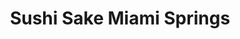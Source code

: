 ---
layout: place
title: "Sushi Sake Miami Springs"
permalink: /florida/miami-springs/sushi-sake-miami-springs.html
stateAbbr: FL
stateName: Florida
cityName: Miami Springs
seo:
  name: "Sushi Sake Miami Springs"
  type: Restaurant
  links: null
description: "Sushi Sake Miami Springs serves delicious sushi in Miami Springs, Florida. Try fresh Japanese dishes for a great dining experience. "
place_id: ChIJk_ue2Qe72YgRZ2lBHVcRJwI
photos:
  - name: >-
      places/ChIJk_ue2Qe72YgRZ2lBHVcRJwI/photos/AeeoHcJYFvTWgUTxfLsxKvQ5yckBsVDyHz-WXUUsJTO6fX2GldHtVR6rI7zC-0sT2m0ZZZNg-kiCOXotslDwBPGajy7zPTsOiN_FI8FM-8u4jJRHR-bBEyeyVGv-BTsPnXbnU3NSoJ8lDga3tOJDyNDihJgy9XHvirAUodU61f9Txy2RNO6YAGMAGD4ldQ-0Ja9YW0n2FYR6dC0E4iGvzYQu-vikVtFsnLzLem0h4kX_6QrG0zpfZR61HLdXmPBHDa6Jt9bUlpVRhhldbe3Pbq4SZJAT6NsPPdkITSD2AAgb0AH0RC8Av5ZdEcwFed9Nf84gLNlrAHRFjzb7JHsqWTWFHqPuYwLFNgQ7AbWxBzPlCnPKeiYWZUIR_RoLyn4gkuHwhi4MHYpcriIp0nZ3Qt_qh8cYIeMxqjtebaJPPGTRgMKxSw
    widthPx: 4032
    heightPx: 3024
    authorAttributions:
      - displayName: Kevin Harris
        uri: https://maps.google.com/maps/contrib/105158075062122957492
        photoUri: >-
          https://lh3.googleusercontent.com/a-/ALV-UjXzQSmD3ZWV1p-c2ueUlrQuDWaty5pX4QEFHwpHn0D5yt_J89EmkQ=s100-p-k-no-mo
    flagContentUri: >-
      https://www.google.com/local/imagery/report/?cb_client=maps_api_places.places_api&image_key=!1e10!2sCIHM0ogKEICAgIC_lryFEA&hl=en-US
    googleMapsUri: >-
      https://www.google.com/maps/place//data=!3m4!1e2!3m2!1sCIHM0ogKEICAgIC_lryFEA!2e10!4m2!3m1!1s0x88d9bb07d99efb93:0x22711571d416967
  - name: >-
      places/ChIJk_ue2Qe72YgRZ2lBHVcRJwI/photos/AeeoHcJOHCLxIpIGaGFocx1KaqO7GeMwmlyKLdiJTJorIWzN2TwglMHNiXQ6TawTDFfOzLnWQdp88SLwB1xZN5V1chGx2a-Sobv173e0tddWKFLDjetLVHBSmUI_rhdEITTF0ziMRNvX4WBQ_Jn_aODTPRR4JxVPWC9ojTjs5SwFjY7yGza4iBHuipXwCEiaNTdcOzJQhDqukPPs5QS-V3Q5AgsuIBtY-3IRGHnh-rMAw74S6rTdvOov_mEwk_4Wy1jjGtcP5Wnz-F_ZTk4q-a7nfnr4UgosGzcgIDbWd4qIkoIQlbZ7LCnUuDGD2F5VyBy6h97afM63PlBkmFvajOHkv2IAyHKxvoJjxQSf-N6VHw9lET5nN7BGAon1sJA6bzh-6l5XRgXLPVUsmELWBYGrdE9u4csRJMOl3PDuO55qfC7F8w
    widthPx: 4032
    heightPx: 3024
    authorAttributions:
      - displayName: Kenia Perez
        uri: https://maps.google.com/maps/contrib/108897595397143239121
        photoUri: >-
          https://lh3.googleusercontent.com/a/ACg8ocLvcJXENHoguo7u9uQU4G5qFULupOD8rVZH_QnJAgCEsFVqjA=s100-p-k-no-mo
    flagContentUri: >-
      https://www.google.com/local/imagery/report/?cb_client=maps_api_places.places_api&image_key=!1e10!2sCIHM0ogKEICAgMCIn9zuYA&hl=en-US
    googleMapsUri: >-
      https://www.google.com/maps/place//data=!3m4!1e2!3m2!1sCIHM0ogKEICAgMCIn9zuYA!2e10!4m2!3m1!1s0x88d9bb07d99efb93:0x22711571d416967
  - name: >-
      places/ChIJk_ue2Qe72YgRZ2lBHVcRJwI/photos/AeeoHcKen5XFmTwye4RhBd6C6HAsOT_ZoG6OTsusRv5qbEmMCFsFqEjPBkvkVLV3OrtVY97kkhGD8QqWuFypIVYSCnnibjxh-26GhOUCIO_-Ki1SueHoQRjEfpx1Lpjg5vBvlsatUTwNJ7zClvuHJ6J4wDcWa5NdZ7zbPj9t2EsLcOPiOY1Tc3EdxwwN1qpaViS9ZDPTtjrvSWio-MkNTv_LTMgaAF_psuGQ4_7-NzpzfIP8CZ5hAy1rDUVsyLRG6hcpBY8wQ3wxAS2zvtVJNe7mirrnJq-zK81BqnHhKvnJYZJMgyULn3WvnS4DQB8UgKmKYg965QrrIYOGAmg6_Osr-kLyKJO88myjjXWzvUlBIijY5rpDDZ4UuBpuI8xQdex9P9FXvyhfC5qPLcNfPc_decRgkv2j8ci9HM24bHs2g24
    widthPx: 4800
    heightPx: 3600
    authorAttributions:
      - displayName: Maylin Del valle
        uri: https://maps.google.com/maps/contrib/103636116576854524095
        photoUri: >-
          https://lh3.googleusercontent.com/a-/ALV-UjXzXAuPw02D-pDV84URnpBg3N0rq0ew3BjDPXCK4KbdANj6GSJw=s100-p-k-no-mo
    flagContentUri: >-
      https://www.google.com/local/imagery/report/?cb_client=maps_api_places.places_api&image_key=!1e10!2sCIHM0ogKEICAgID7gJb9bQ&hl=en-US
    googleMapsUri: >-
      https://www.google.com/maps/place//data=!3m4!1e2!3m2!1sCIHM0ogKEICAgID7gJb9bQ!2e10!4m2!3m1!1s0x88d9bb07d99efb93:0x22711571d416967
  - name: >-
      places/ChIJk_ue2Qe72YgRZ2lBHVcRJwI/photos/AeeoHcIoV6s-LF1BTiRtcfiGA9SMgwhY6LpiS1GzUjZ9zxBaZw5OxM0Htq4LQVdO1DGXdLjv0dmHF58mZjg2znHbv7TM9rtUAJA0QdT_WHOZs--PoKrzMfRBJ5f3dVI835bYeMOcIS59p84NrmoHAKR0l4uduOKJNh-TRbZUZQ9TXf7n5h9HQ9Jjc9PGNHmisdlDeTO-FT7vmpPIzVmu8hcn2UM2jxafzo9tNA6jXXESMVexuOyQ5UQiCzc-ktkHfFD79PrWmDvCnrRSzpzcTSTsWo6sD7xwXLNtHt0WbNeRKKD-qVPq978XSfVyUCzZDfmj41xLXWQv_zfW5kTqsTQT3llStw5ahSuyqqVK4QVCBfDVs6kM25U7kZLzsqgexJMlM_Hs81AHeNhpQxdvGn7i-ngrslfmEU_TBwZDC0ShREbp4mk
    widthPx: 4800
    heightPx: 3600
    authorAttributions:
      - displayName: Driulys Gonzalez
        uri: https://maps.google.com/maps/contrib/114153801273679344489
        photoUri: >-
          https://lh3.googleusercontent.com/a/ACg8ocImXBaboeePGC-OrbisA8fG2E0mh5odUXLwD1QpHYtnQL23QA=s100-p-k-no-mo
    flagContentUri: >-
      https://www.google.com/local/imagery/report/?cb_client=maps_api_places.places_api&image_key=!1e10!2sCIHM0ogKEICAgIDnkYjuzQE&hl=en-US
    googleMapsUri: >-
      https://www.google.com/maps/place//data=!3m4!1e2!3m2!1sCIHM0ogKEICAgIDnkYjuzQE!2e10!4m2!3m1!1s0x88d9bb07d99efb93:0x22711571d416967
  - name: >-
      places/ChIJk_ue2Qe72YgRZ2lBHVcRJwI/photos/AeeoHcJbR896WqcbXzdNOKjfPMohHXgZKqoyDvy_KeZsvixQAyf5HlTRuAxqrCyI_YqBGJ4A_rTzxanqQ1jmW3L6DVqiWbI6JHUn4aSCzGlEg5_iS-ABq7d0hzbDbIOv_Yxrxrrg7nRcYkMiE9gTkryXmUVerlIMa3w65kqew0n5-8G-mumIJljILRr1qaXKbOgN4UmYPkUIlFT2gq-2tuBtPZ1wLOiKLsTtmzve09dMBSwMU0FSAELbx9F1shupUQOhlzxIaRKI1saeZ2rxzaSE2WRU2n5hSIk4xwoeWKBdVfwe_fVZO8twS8z-ioM2Qqdtbsvhq137k_9urwH-JSZ_SlZB7NN3yroMw6kjrd-bN8JrSYJHt2lXAw0VAguqaR_U3_3k7ice7l3wbEmA2VWmuxP3JLK2khHNdDmyQoVnb3ahcabI
    widthPx: 3024
    heightPx: 4032
    authorAttributions:
      - displayName: Gus
        uri: https://maps.google.com/maps/contrib/108303070390309132007
        photoUri: >-
          https://lh3.googleusercontent.com/a-/ALV-UjVjAudXCXwTVR7OjYDk_BGp1Lle4PLfEn83IcftZ_9GN00nVX8P=s100-p-k-no-mo
    flagContentUri: >-
      https://www.google.com/local/imagery/report/?cb_client=maps_api_places.places_api&image_key=!1e10!2sCIHM0ogKEICAgMDIs46A1gE&hl=en-US
    googleMapsUri: >-
      https://www.google.com/maps/place//data=!3m4!1e2!3m2!1sCIHM0ogKEICAgMDIs46A1gE!2e10!4m2!3m1!1s0x88d9bb07d99efb93:0x22711571d416967
  - name: >-
      places/ChIJk_ue2Qe72YgRZ2lBHVcRJwI/photos/AeeoHcJfQlgZ8qSXfRCtsH3qV3XoC4K5BnVzI-akbcdOHm2z1wbfo8mw5BkpeNQvlMQ-NyBb1nuWA1nI13Fm82XXqIFqreYjPNi6nCPcggkv3thU_yfUH8sm-Xjx9W2GjhkJhNURaI_8Nf0pGG-3XRXD4IJvBC-Hp9-lol3AGrj7e5mh_E7k48vTzH2Q3nVU5Zq84Gg3HQ0EMbWpgqTWHTD03Zg-Cq_BXgWIX3NgUpkyK2Dkg9KKPa3e5IFt1E-htuhwjg0NzNCtZ4SC2PS5BuuJKn8Es8QMQl8wQf6ZmYyc07BivAyfMd5PfqNEOkoMoQliUTb3t2vdL56-ZXNzEKPiwRLze1FE7E-uLn-7NXUI1TtzwCuiUanQI2oBQUPix25AOYMFer7xBwmlnV6HOOlcYETFo3qYWeANuZ41wC8G7kwB1g
    widthPx: 4080
    heightPx: 3072
    authorAttributions:
      - displayName: Bethany Ashmore
        uri: https://maps.google.com/maps/contrib/104036178335893826731
        photoUri: >-
          https://lh3.googleusercontent.com/a/ACg8ocL5jD5g5h7lp8PvKEuPOKusjoYQthEuxGyjfVQmfRmQaCHVew=s100-p-k-no-mo
    flagContentUri: >-
      https://www.google.com/local/imagery/report/?cb_client=maps_api_places.places_api&image_key=!1e10!2sCIHM0ogKEICAgMDA1v7qOA&hl=en-US
    googleMapsUri: >-
      https://www.google.com/maps/place//data=!3m4!1e2!3m2!1sCIHM0ogKEICAgMDA1v7qOA!2e10!4m2!3m1!1s0x88d9bb07d99efb93:0x22711571d416967
  - name: >-
      places/ChIJk_ue2Qe72YgRZ2lBHVcRJwI/photos/AeeoHcK7NgIo0vsLbspq-SYwHC0HW6yh6CtbNk7rzqCcetcn70XlsYH0Smrl8lzYooU36o8bBQa6mjnXXTjsHJQGQLv93LgbLoz0jnKXgpHoJXbBLdHvY6EDsywGzP9K298OrP49KXqE_DbBsjOixX8CRdtk4gsJov4d3SaKbfaohUZ6tV6PJKjKksLUofCQUEef-vzLcmoyLt24NEAnYAGeA8GOVykxOeyd752uumR3U9TvwYxthdYuR2YAplpkZyS8Ce5br6pkKnI6Y_LmvvbQWtEcFx25JOX8TXvkj3UpDWpDqWVrYR-S9SOWilYVTtujbQd5v5EK6wFFToBsStb1eyOr-OzWuK1zJ0hONDKpTtxbxvvd1W0Ha06zsWZ9loUr2W5NemjL3Swg5zd3FI6aUhqbPYiDDZ9X5df_ZApnpG7rO-8
    widthPx: 3060
    heightPx: 4080
    authorAttributions:
      - displayName: Ricardo Arias
        uri: https://maps.google.com/maps/contrib/115714870865745024453
        photoUri: >-
          https://lh3.googleusercontent.com/a/ACg8ocLW-sSdOBlT8LTqfjhH2Xdnrb9mji_ELdNzwLnx2dH3kr5mlA=s100-p-k-no-mo
    flagContentUri: >-
      https://www.google.com/local/imagery/report/?cb_client=maps_api_places.places_api&image_key=!1e10!2sCIHM0ogKEICAgICfv-D2pgE&hl=en-US
    googleMapsUri: >-
      https://www.google.com/maps/place//data=!3m4!1e2!3m2!1sCIHM0ogKEICAgICfv-D2pgE!2e10!4m2!3m1!1s0x88d9bb07d99efb93:0x22711571d416967
  - name: >-
      places/ChIJk_ue2Qe72YgRZ2lBHVcRJwI/photos/AeeoHcLuaVjC4jNn8Ekdj9KW5p3dQmjVB04GIh7K-tEc0sYFkz5yO_jvdOv0Azll7xJF6VdiGZZtk5FBxzRgu322AgVd3ZcGf06tqw0AkTxBJqvTbM3Nqudz7heZn0H0NDpNbRU46bl1BIRBEUqaD-270iNPrbDfSN6EFZ_D9GPz_xxESWYxST2bN4zwFnoS7Y2Ub-A1elER21SatTx4xUcKGTuDlPiSSwAcmDEuEn5nJo365NPZ2B-wj1nFG-Xrxa9OWxNbMfJ236tmoisjXvWHJq59iSpEoIS5bHFBQ2mkpx3OV_ZX3fId4yX8dYFzTjl6dBsTWQHmxUYsNTzBRklhfOY1eynkmQhwnRSsQiPUtmoDTiVSMLJZYXluAfpzvIrpaHkrQrx_WR_6nEhd9vtiMgZBtll_nxAywg2qbmT_0m2rWA
    widthPx: 4000
    heightPx: 3000
    authorAttributions:
      - displayName: Sam
        uri: https://maps.google.com/maps/contrib/105234169957288512744
        photoUri: >-
          https://lh3.googleusercontent.com/a-/ALV-UjWlzyh4YWsvNDHi9Lm2-R0GV0DFa9JlF0zEmBFNncA9FAkOm0waig=s100-p-k-no-mo
    flagContentUri: >-
      https://www.google.com/local/imagery/report/?cb_client=maps_api_places.places_api&image_key=!1e10!2sCIHM0ogKEICAgICrvoCVKQ&hl=en-US
    googleMapsUri: >-
      https://www.google.com/maps/place//data=!3m4!1e2!3m2!1sCIHM0ogKEICAgICrvoCVKQ!2e10!4m2!3m1!1s0x88d9bb07d99efb93:0x22711571d416967
  - name: >-
      places/ChIJk_ue2Qe72YgRZ2lBHVcRJwI/photos/AeeoHcKencqYjhO8mI4qCaqmHQ0qwuXhdaRA0qiPBw8hFE_LxJFCewjbhih-x41IbxVRbBhvOnFmOCYZSnICL_Bl_Wy6jd-yG2JhchGVPExnq-niekLQvWkanOYhsta0c0I9V-OEQSNFeDa25NuGDcoO0u0ZzJ6neUcIjs3yvqyRv1ljgrXovnRad2xhZ0eYJlneCnUbNU6ieBSnR5XN8PQq6o9KvxDVr9gMXnFiZx3RGelB1WxohylQre23PLfV0rsv89JUK3qejuwLAQ_bWoU_2E23xjOtz-ufHUvp8PnHCwCq2n2Qd6SCi4dJD7gSlO3g3Oco4cFfDnp7ArV9FYW__By-izUGZq9UWYG_ok6xAqlDXqtM7jCcgYHw5I14Pa4XDEDxTEpOA-7lWQt6huTCHrM810DYYEcIDwYlPuJeIkeThGlJ
    widthPx: 4000
    heightPx: 3000
    authorAttributions:
      - displayName: Sam
        uri: https://maps.google.com/maps/contrib/105234169957288512744
        photoUri: >-
          https://lh3.googleusercontent.com/a-/ALV-UjWlzyh4YWsvNDHi9Lm2-R0GV0DFa9JlF0zEmBFNncA9FAkOm0waig=s100-p-k-no-mo
    flagContentUri: >-
      https://www.google.com/local/imagery/report/?cb_client=maps_api_places.places_api&image_key=!1e10!2sCIHM0ogKEICAgICrvoCVqQE&hl=en-US
    googleMapsUri: >-
      https://www.google.com/maps/place//data=!3m4!1e2!3m2!1sCIHM0ogKEICAgICrvoCVqQE!2e10!4m2!3m1!1s0x88d9bb07d99efb93:0x22711571d416967
  - name: >-
      places/ChIJk_ue2Qe72YgRZ2lBHVcRJwI/photos/AeeoHcJXbIaNNZuv7kYfdbU2kHebiud2Vs-Lqi6GgQIZ8Fbp8iCsUdTvH4BQE_J3K-Jklgckv9j7FlU9tdIV3mdbgqLXKE1Zn6Q8Yye7D4_XK4ej3YaCPkQ507BQS2r8rXpoL8X-5lebhu6XiyYvDSG1UkyDJbn71Mvw3-afBNVYgkY0Xk2DHqEDmpbuaW6RCUx3AU1Te8ukWox338D6YL0Tx8dWOkL5E6uYtvqmtHqrYbj7tsQ5pIEmksNsQo-3dmIZmyyGj490KcDKtearN6Rw9l_J3vfVn_AnxFJOXrNxixL57BwIzCkHC3LG0LC0OuCdSbOoJDeccaRQFGCGyrIg3xmHMsOYIuQYY1dfZ3funXSGO1g43Vbogg51RKB9wwyLnLPqw-0j9drwWxgyjipOpH6DZPdjfX11pw4fJQiFdk0N6kMj
    widthPx: 3024
    heightPx: 4032
    authorAttributions:
      - displayName: Merlyn Vasallo Estrada
        uri: https://maps.google.com/maps/contrib/112553693491665525561
        photoUri: >-
          https://lh3.googleusercontent.com/a/ACg8ocJmh38xE6o88DhtzwGWZ2RdnINZLws7JUBSSdWcPkvu45Sd3g=s100-p-k-no-mo
    flagContentUri: >-
      https://www.google.com/local/imagery/report/?cb_client=maps_api_places.places_api&image_key=!1e10!2sCIHM0ogKEICAgMDQtvzEuAE&hl=en-US
    googleMapsUri: >-
      https://www.google.com/maps/place//data=!3m4!1e2!3m2!1sCIHM0ogKEICAgMDQtvzEuAE!2e10!4m2!3m1!1s0x88d9bb07d99efb93:0x22711571d416967
address: 1 Westward Dr Bay 1, Miami Springs, FL 33166, USA
street: 1 Westward Dr Bay 1
city: Miami Springs
state: FL
zip: '33166'
country: USA
neighborhood: null
latitude: '25.821593'
longitude: '-80.282350'
accessibility_options:
  wheelchairAccessibleParking: true
  wheelchairAccessibleEntrance: true
  wheelchairAccessibleRestroom: true
  wheelchairAccessibleSeating: true
business_status: OPERATIONAL
name: Sushi Sake Miami Springs
google_maps_links:
  directionsUri: >-
    https://www.google.com/maps/dir//''/data=!4m7!4m6!1m1!4e2!1m2!1m1!1s0x88d9bb07d99efb93:0x22711571d416967!3e0
  placeUri: https://maps.google.com/?cid=155111778018224487
  writeAReviewUri: >-
    https://www.google.com/maps/place//data=!4m3!3m2!1s0x88d9bb07d99efb93:0x22711571d416967!12e1
  reviewsUri: >-
    https://www.google.com/maps/place//data=!4m4!3m3!1s0x88d9bb07d99efb93:0x22711571d416967!9m1!1b1
  photosUri: >-
    https://www.google.com/maps/place//data=!4m3!3m2!1s0x88d9bb07d99efb93:0x22711571d416967!10e5
primary_type: Sushi Restaurant
opening_hours:
  regular: null
  current: null
secondary_opening_hours:
  regular:
    weekdayDescriptions: null
    type: null
  current:
    weekdayDescriptions: null
    type: null
phone: null
price_level: null
price_range: null
rating: null
rating_count: 0
website: null
reviews: null
parking_options: null
payment_options: null
allow_dogs: null
curbside_pickup: null
delivery: null
dine_in: null
good_for_children: null
good_for_groups: null
good_for_sports: null
live_music: null
menu_for_children: null
outdoor_seating: null
reservable: null
restroom: null
serves_beer: null
serves_breakfast: null
serves_brunch: null
serves_cocktails: null
serves_coffee: null
serves_dinner: null
serves_dessert: null
serves_lunch: null
serves_vegetarian_food: null
serves_wine: null
takeout: null
summary: null

---